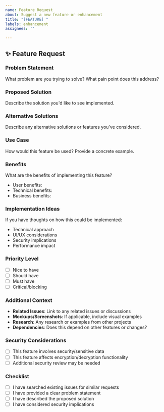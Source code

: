 ```yaml
---
name: Feature Request
about: Suggest a new feature or enhancement
title: "[FEATURE] "
labels: enhancement
assignees: ''

---
```


## ✨ Feature Request

### Problem Statement
What problem are you trying to solve? What pain point does this address?

### Proposed Solution
Describe the solution you'd like to see implemented.

### Alternative Solutions
Describe any alternative solutions or features you've considered.

### Use Case
How would this feature be used? Provide a concrete example.

### Benefits
What are the benefits of implementing this feature?
- User benefits:
- Technical benefits:
- Business benefits:

### Implementation Ideas
If you have thoughts on how this could be implemented:
- Technical approach
- UI/UX considerations
- Security implications
- Performance impact

### Priority Level
- [ ] Nice to have
- [ ] Should have
- [ ] Must have
- [ ] Critical/blocking

### Additional Context
- **Related Issues**: Link to any related issues or discussions
- **Mockups/Screenshots**: If applicable, include visual examples
- **Research**: Any research or examples from other projects
- **Dependencies**: Does this depend on other features or changes?

### Security Considerations
- [ ] This feature involves security/sensitive data
- [ ] This feature affects encryption/decryption functionality
- [ ] Additional security review may be needed

### Checklist
- [ ] I have searched existing issues for similar requests
- [ ] I have provided a clear problem statement
- [ ] I have described the proposed solution
- [ ] I have considered security implications